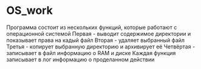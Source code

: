 # OS_work
Программа состоит из нескольких функций, которые работают с операционной системой
Первая - выводит содержимое директории и показывает права на кадый файл
Вторая - удаляет выбранный файл
Третья - копирует выбранную директорию и архивирует её
Четвёртая - записывает в файл информацию о RAM и диске
Каждая функция записывает в лог информацию о проделанном действии
